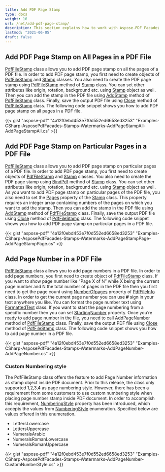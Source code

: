 ```yaml
---
title: Add PDF Page Stamp
type: docs
weight: 10
url: /net/add-pdf-page-stamp/
description: This section explains how to work with Aspose.PDF Facades using PdfFileStamp Class.
lastmod: "2021-06-05"
draft: false
---
```


## Add PDF Page Stamp on All Pages in a PDF File

[PdfFileStamp](https://apireference.aspose.com/pdf/net/aspose.pdf.facades/pdffilestamp) class allows you to add PDF page stamp on all the pages of a PDF file. In order to add PDF page stamp, you first need to create objects of [PdfFileStamp](https://apireference.aspose.com/pdf/net/aspose.pdf.facades/pdffilestamp) and [Stamp](https://apireference.aspose.com/pdf/net/aspose.pdf/stamp) classes. You also need to create the PDF page stamp using [PdfFileStamp](https://apireference.aspose.com/pdf/net/aspose.pdf.facades/pdffilestamp)  method of [Stamp](https://apireference.aspose.com/pdf/net/aspose.pdf/stamp) class. You can set other attributes like origin, rotation, background etc. using [Stamp](https://apireference.aspose.com/pdf/net/aspose.pdf/stamp) object as well. Then you can add the stamp in the PDF file using [AddStamp](https://apireference.aspose.com/pdf/net/aspose.pdf.facades/pdffilestamp/methods/addstamp) method of [PdfFileStamp](https://apireference.aspose.com/pdf/net/aspose.pdf.facades/pdffilestamp) class. Finally, save the output PDF file using [Close](https://apireference.aspose.com/pdf/net/aspose.pdf.facades/facade/methods/close) method of [PdfFileStamp](https://apireference.aspose.com/pdf/net/aspose.pdf.facades/pdffilestamp) class. The following code snippet shows you how to add PDF page stamp on all pages in a PDF file.

{{< gist "aspose-pdf" "4a12f0ebd453e7f0d552ed6658ed3253" "Examples-CSharp-AsposePdfFacades-Stamps-Watermarks-AddPageStampAll-AddPageStampAll.cs" >}}

## Add PDF Page Stamp on Particular Pages in a PDF File

[PdfFileStamp](https://apireference.aspose.com/pdf/net/aspose.pdf.facades/pdffilestamp) class allows you to add PDF page stamp on particular pages of a PDF file. In order to add PDF page stamp, you first need to create objects of [PdfFileStamp](https://apireference.aspose.com/pdf/net/aspose.pdf.facades/pdffilestamp) and [Stamp](https://apireference.aspose.com/pdf/net/aspose.pdf/stamp) classes. You also need to create the PDF page stamp using [BindPdf](https://apireference.aspose.com/pdf/net/aspose.pdf.facades.facade/bindpdf/methods/3) method of [Stamp](https://apireference.aspose.com/pdf/net/aspose.pdf/stamp) class. You can set other attributes like origin, rotation, background etc. using [Stamp](https://apireference.aspose.com/pdf/net/aspose.pdf/stamp) object as well. As you want to add PDF page stamp on particular pages of the PDF file, you also need to set the [Pages](https://apireference.aspose.com/pdf/net/aspose.pdf.facades/stamp/properties/pages) property of the [Stamp](https://apireference.aspose.com/pdf/net/aspose.pdf/stamp) class. This property requires an integer array containing numbers of the pages on which you want to add the stamp. Then you can add the stamp in the PDF file using [AddStamp](https://apireference.aspose.com/pdf/net/aspose.pdf.facades/pdffilestamp/methods/addstamp) method of [PdfFileStamp](https://apireference.aspose.com/pdf/net/aspose.pdf.facades/pdffilestamp) class. Finally, save the output PDF file using [Close](https://apireference.aspose.com/pdf/net/aspose.pdf.facades/facade/methods/close) method of [PdfFileStamp](https://apireference.aspose.com/pdf/net/aspose.pdf.facades/pdffilestamp) class. The following code snippet shows you how to add PDF page stamp on particular pages in a PDF file.

{{< gist "aspose-pdf" "4a12f0ebd453e7f0d552ed6658ed3253" "Examples-CSharp-AsposePdfFacades-Stamps-Watermarks-AddPageStampPage-AddPageStampPage.cs" >}}

## Add Page Number in a PDF File

[PdfFileStamp](https://apireference.aspose.com/pdf/net/aspose.pdf.facades/pdffilestamp) class allows you to add page numbers in a PDF file. In order to add page numbers, you first need to create object of [PdfFileStamp](https://apireference.aspose.com/pdf/net/aspose.pdf.facades/pdffilestamp) class. If you want to show page number like “Page X of N” while X being the current page number and N the total number of pages in the PDF file then you first need to get the page count using [NumberOfpages](https://apireference.aspose.com/pdf/net/aspose.pdf.facades/pdffileinfo/properties/numberofpages) property of [PdfFileInfo](https://apireference.aspose.com/pdf/net/aspose.pdf.facades/pdffileinfo) class. In order to get the current page number you can use **#** sign in your text anywhere you like. You can format the page number text using [FormattedText](https://apireference.aspose.com/pdf/net/aspose.pdf.facades/formattedtext) class. If you want to start the page numbering from a specific number then you can set [StartingNumber](https://apireference.aspose.com/pdf/net/aspose.pdf.facades/pdffilestamp/properties/startingnumber) property. Once you’re ready to add page number in the file, you need to call [AddPageNumber](https://apireference.aspose.com/pdf/net/aspose.pdf.facades.pdffilestamp/addpagenumber/methods/7) method of [PdfFileStamp](https://apireference.aspose.com/pdf/net/aspose.pdf.facades/pdffilestamp) class. Finally, save the output PDF file using [Close](https://apireference.aspose.com/pdf/net/aspose.pdf.facades/facade/methods/close) method of [PdfFileStamp](https://apireference.aspose.com/pdf/net/aspose.pdf.facades/pdffilestamp) class. The following code snippet shows you how to add page number in a PDF file.

{{< gist "aspose-pdf" "4a12f0ebd453e7f0d552ed6658ed3253" "Examples-CSharp-AsposePdfFacades-Stamps-Watermarks-AddPageNumber-AddPageNumber.cs" >}}

### Custom Numbering style

The PdfFileStamp class offers the feature to add Page Number information as stamp object inside PDF document. Prior to this release, the class only supported 1,2,3,4 as page numbering style. However, there has been a requirement from some customers to use custom numbering style when placing page number stamp inside PDF document. In order to accomplish this requirement, [NumberingStyle](https://apireference.aspose.com/pdf/net/aspose.pdf/numberingstyle) property has been introduced, which accepts the values from [NumberingStyle](https://apireference.aspose.com/pdf/net/aspose.pdf/numberingstyle) enumeration. Specified below are values offered in this enumeration.

- LettersLowercase
- LettersUppercase
- NumeralsArabic
- NumeralsRomanLowercase
- NumeralsRomanUppercase

{{< gist "aspose-pdf" "4a12f0ebd453e7f0d552ed6658ed3253" "Examples-CSharp-AsposePdfFacades-Stamps-Watermarks-AddPageNumber-CustomNumberStyle.cs" >}}
